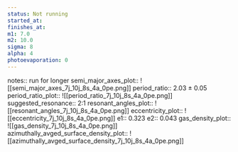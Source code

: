 ```yaml
---
status: Not running
started_at:
finishes_at:
m1: 7.0
m2: 10.0
sigma: 8
alpha: 4
photoevaporation: 0
---
```


notes:: run for longer
semi_major_axes_plot:: ![[semi_major_axes_7j_10j_8s_4a_0pe.png]]
period_ratio:: 2.03 ± 0.05
period_ratio_plot:: ![[period_ratio_7j_10j_8s_4a_0pe.png]]
suggested_resonance:: 2:1
resonant_angles_plot:: ![[resonant_angles_7j_10j_8s_4a_0pe.png]]
eccentricity_plot:: ![[eccentricity_7j_10j_8s_4a_0pe.png]]
e1:: 0.323
e2:: 0.043
gas_density_plot:: ![[gas_density_7j_10j_8s_4a_0pe.png]]
azimuthally_avged_surface_density_plot:: ![[azimuthally_avged_surface_density_7j_10j_8s_4a_0pe.png]]
